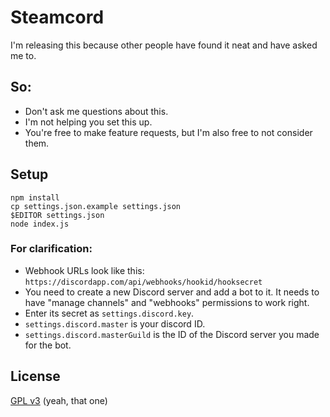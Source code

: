 # Steamcord

I'm releasing this because other people have found it neat and have asked me to.

## So:
* Don't ask me questions about this.
* I'm not helping you set this up.
* You're free to make feature requests, but I'm also free to not consider them.

## Setup
```
npm install
cp settings.json.example settings.json
$EDITOR settings.json
node index.js
```

### For clarification:
* Webhook URLs look like this: ``https://discordapp.com/api/webhooks/hookid/hooksecret``
* You need to create a new Discord server and add a bot to it. It needs to have "manage channels" and "webhooks" permissions to work right.
* Enter its secret as `settings.discord.key`.
* `settings.discord.master` is your discord ID.
* `settings.discord.masterGuild` is the ID of the Discord server you made for the bot.

## License
[GPL v3](http://gnu.org/licenses/gpl-3.0) (yeah, that one)